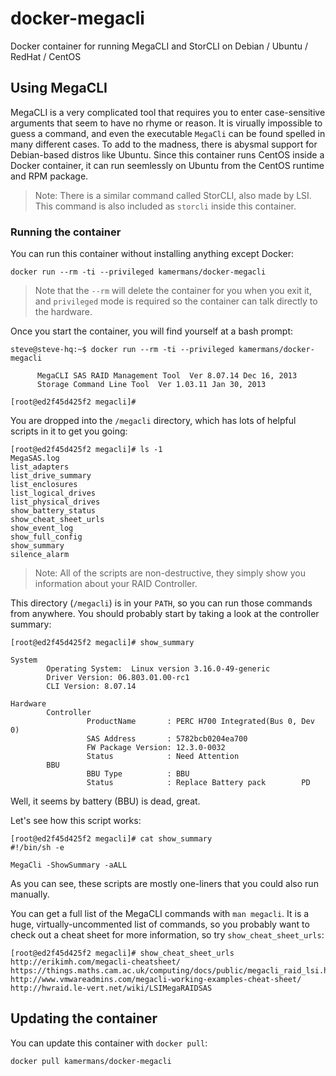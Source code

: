 # docker-megacli
Docker container for running MegaCLI and StorCLI on Debian / Ubuntu / RedHat / CentOS

## Using MegaCLI
MegaCLI is a very complicated tool that requires you to enter case-sensitive arguments
that seem to have no rhyme or reason.  It is virually impossible to guess a command,
and even the executable `MegaCli` can be found spelled in many different cases.  To add
to the madness, there is abysmal support for Debian-based distros like Ubuntu.  Since
this container runs CentOS inside a Docker container, it can run seemlessly on Ubuntu
from the CentOS runtime and RPM package.

> Note: There is a similar command called StorCLI, also made by LSI.  This command is
> also included as `storcli` inside this container.

### Running the container
You can run this container without installing anything except Docker:

    docker run --rm -ti --privileged kamermans/docker-megacli


> Note that the `--rm` will delete the container for you when you exit it, and
> `privileged` mode is required so the container can talk directly to the hardware.

Once you start the container, you will find yourself at a bash prompt:

```
steve@steve-hq:~$ docker run --rm -ti --privileged kamermans/docker-megacli

      MegaCLI SAS RAID Management Tool  Ver 8.07.14 Dec 16, 2013
      Storage Command Line Tool  Ver 1.03.11 Jan 30, 2013

[root@ed2f45d425f2 megacli]#
```

You are dropped into the `/megacli` directory, which has lots of helpful scripts in it
to get you going:

```
[root@ed2f45d425f2 megacli]# ls -1
MegaSAS.log
list_adapters
list_drive_summary
list_enclosures
list_logical_drives
list_physical_drives
show_battery_status
show_cheat_sheet_urls
show_event_log
show_full_config
show_summary
silence_alarm
```

> Note: All of the scripts are non-destructive, they simply show you information about
> your RAID Controller.

This directory (`/megacli`) is in your `PATH`, so you can run those commands from anywhere.
You should probably start by taking a look at the controller summary:

```
[root@ed2f45d425f2 megacli]# show_summary

System
        Operating System:  Linux version 3.16.0-49-generic
        Driver Version: 06.803.01.00-rc1
        CLI Version: 8.07.14

Hardware
        Controller
                 ProductName       : PERC H700 Integrated(Bus 0, Dev 0)
                 SAS Address       : 5782bcb0204ea700
                 FW Package Version: 12.3.0-0032
                 Status            : Need Attention
        BBU
                 BBU Type          : BBU
                 Status            : Replace Battery pack        PD
```

Well, it seems by battery (BBU) is dead, great.

Let's see how this script works:

```
[root@ed2f45d425f2 megacli]# cat show_summary
#!/bin/sh -e

MegaCli -ShowSummary -aALL
```

As you can see, these scripts are mostly one-liners that you could also run manually.

You can get a full list of the MegaCLI commands with `man megacli`.  It is a huge,
virtually-uncommented list of commands, so you probably want to check out a cheat
sheet for more information, so try `show_cheat_sheet_urls`:

```
[root@ed2f45d425f2 megacli]# show_cheat_sheet_urls
http://erikimh.com/megacli-cheatsheet/
https://things.maths.cam.ac.uk/computing/docs/public/megacli_raid_lsi.html
http://www.vmwareadmins.com/megacli-working-examples-cheat-sheet/
http://hwraid.le-vert.net/wiki/LSIMegaRAIDSAS
```

## Updating the container
You can update this container with `docker pull`:

    docker pull kamermans/docker-megacli

